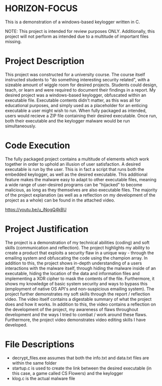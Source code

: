 # HORIZON-FOCUS
This is a demonstration of a windows-based keylogger written in C.

NOTE: This project is intended for review purposes ONLY. Additionally, this project will not perform as intended due to a multitude of important files missing.

# Project Description

This project was constructed for a university course. The course itself instructed students to "do something interesting security related", with a sizeable amount of wiggle room for desired projects. Students could design, teach, or learn and were required to document their findings in a report. 
My desired project was a windows-based keylogger, obfuscated within an executable file. Executable contents didn't matter, as this was all for educational purposes, and simply used as a placeholder for an enticing executable a user might wish to run. When fully packaged as intended, users would recieve a ZIP file containing their desired executable. Once run, both their executable and the keylogger malware would be run simultaneously.

# Code Execution

The fully packaged project contains a multitude of elements which work together in order to uphold an illusion of user satisfaction. A desired executable is run by the user. This is in fact a script that runs both the embedded keylogger, as well as the desired executable. This additional feature makes the malware easy to adapt to other executable files, meaning a wide range of user-desired programs can be "hijacked" to become malicious, as long as they themselves are also executable files. The majority of the project explanation (as well as a reflection on my development of the project as a whole) can be found in the attached video.

https://youtu.be/u_iNogQ4kBU

# Project Justification

The project is a demonstration of my technical abilities (coding) and soft skills (communication and reflection). The project highlights my ability to create a product that exploits a security flaw in a unique way - through the emailing system and obfuscating the code using the champion array. In addition to this, the project shows in-depth understanding of a users interactions with the malware itself, through hiding the malware inside of an executable, hiding the location of the data and information files and implementing a XOR cipher to mask the contents of the file. Furthermore, it shows my knowledge of basic system security and ways to bypass this (employment of native OS API's and non-suspicious emailing system).
The project further demonstrates my soft skills through the report / reflection video. The video itself contains a digestable summary of what the project does and how it works. In addition to this, the video contains a reflection on the development of the project, my awareness of flaws throughout development and the ways I tried to combat / work around these flaws. Furthermore, the project video demonstrates video editing skills I have developed.

# File Descriptions

- decrypt_files.exe assumes that both the info.txt and data.txt files are within the same folder
- startup.c is used to create the link between the desired executable (in this case, a game called CS Flowers) and the keylogger
- klog.c is the actual malware file
